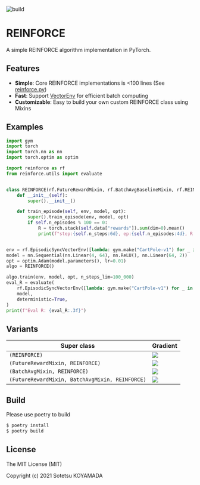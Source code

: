 ![build](https://github.com/sotetsuk/reinforce/workflows/build/badge.svg)

# REINFORCE
A simple REINFORCE algorithm implementation in PyTorch.

## Features

- **Simple**: Core REINFORCE implementations is <100 lines (See [reinforce.py](https://github.com/sotetsuk/reinforce/blob/master/reinforce/reinforce.py))
- **Fast**: Support [VectorEnv](https://github.com/openai/gym/blob/master/gym/vector/vector_env.py) for efficient batch computing
- **Customizable**: Easy to build your own custom REINFORCE class using Mixins

## Examples

```py
import gym
import torch
import torch.nn as nn
import torch.optim as optim

import reinforce as rf
from reinforce.utils import evaluate


class REINFORCE(rf.FutureRewardMixin, rf.BatchAvgBaselineMixin, rf.REINFORCE):
    def __init__(self):
        super().__init__()

    def train_episode(self, env, model, opt):
        super().train_episode(env, model, opt)
        if self.n_episodes % 100 == 0:
            R = torch.stack(self.data["rewards"]).sum(dim=0).mean()
            print(f"step:{self.n_steps:6d}, ep:{self.n_episodes:4d}, R:{R:.3f}")


env = rf.EpisodicSyncVectorEnv([lambda: gym.make("CartPole-v1") for _ in range(10)])
model = nn.Sequential(nn.Linear(4, 64), nn.ReLU(), nn.Linear(64, 2))
opt = optim.Adam(model.parameters(), lr=0.01)
algo = REINFORCE()

algo.train(env, model, opt, n_steps_lim=100_000)
eval_R = evaluate(
    rf.EpisodicSyncVectorEnv([lambda: gym.make("CartPole-v1") for _ in range(10)]),
    model,
    deterministic=True,
)
print(f"Eval R: {eval_R:.3f}")
```

## Variants

|Super class|Gradient|
|---|---|
|`(REINFORCE)`   | ![](./fig/rf1.png)  |
|`(FutureRewardMixin, REINFORCE)`   | ![](./fig/rf2.png)  |
|`(BatchAvgMixin, REINFORCE)`   | ![](./fig/rf3.png)  |
|`(FutureRewardMixin, BatchAvgMixin, REINFORCE)`   | ![](./fig/rf4.png)  |

## Build
Please use poetry to build

```sh
$ poetry install
$ poetry build
```

## License
The MIT License (MIT)

Copyright (c) 2021 Sotetsu KOYAMADA

